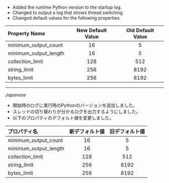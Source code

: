 * Added the runtime Python version to the startup log.
* Changed to output a log that shows thread switching.
* Changed default values for the following properties.

|Property Name|New Default Value|Old Default Value|
|:------------|:---------------:|:---------------:|
|minimum_output_count | 16|   5|
|minimum_output_length| 16|   5|
|collection_limit     |128| 512|
|string_limit         |256|8192|
|bytes_limit          |256|8192|

----
*Japanese*

* 開始時のログに実行時のPythonのバージョンを追加しました。
* スレッドの切り替わりが分かるログを出力するようにしました。
* 以下のプロパティのデフォルト値を変更しました。

|プロパティ名|新デフォルト値|旧デフォルト値|
|:---------|:----------:|:----------:|
|minimum_output_count | 16|   5|
|minimum_output_length| 16|   5|
|collection_limit     |128| 512|
|string_limit         |256|8192|
|bytes_limit          |256|8192|
